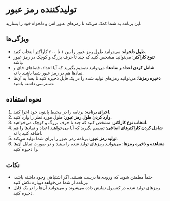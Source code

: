# تولیدکننده رمز عبور

این برنامه به شما کمک می‌کند تا رمزهای عبور امن و دلخواه خود را بسازید.

## ویژگی‌ها

- **طول دلخواه**: می‌توانید طول رمز عبور را بین ۱ تا ۶۰۰ کاراکتر انتخاب کنید.
- **تنوع کاراکتر**: می‌توانید مشخص کنید که چند تا حرف بزرگ و کوچک در رمز عبور باشد.
- **شامل کردن اعداد و نمادها**: می‌توانید تصمیم بگیرید که آیا اعداد، فضاهای خای و نمادها هم در رمز عبور شما باشند یا نه.
- **ذخیره رمزها**: می‌توانید رمزهای تولید شده را در یک فایل ذخیره کنید تا بعداً به آن‌ها دسترسی داشته باشید.

## نحوه استفاده

1. **اجرای برنامه**: برنامه را در محیط پایتون خود اجرا کنید.
2. **وارد کردن طول رمز عبور**: طول مورد نظر را وارد کنید.
3. **انتخاب نوع کاراکتر**: مشخص کنید که چند تا حرف بزرگ و کوچک می‌خواهید.
4. **شامل کردن کاراکترهای اضافی**: تصمیم بگیرید که آیا می‌خواهید اعداد و نمادها را هم اضافه کنید یا نه.
5. **تولید رمز عبور**: برنامه رمز عبور را برای شما تولید می‌کند.
6. **مشاهده و ذخیره رمزها**: می‌توانید رمزهای تولید شده را ببینید و در صورت تمایل آن‌ها را ذخیره کنید.

## نکات

- حتماً مطمئن شوید که ورودی‌ها درست هستند. اگر اشتباهی وجود داشته باشد، برنامه از شما می‌خواهد دوباره تلاش کنید.
- رمزهای تولید شده در کنسول نمایش داده می‌شوند و می‌توانید آن‌ها را در یک فایل ذخیره کنید.
